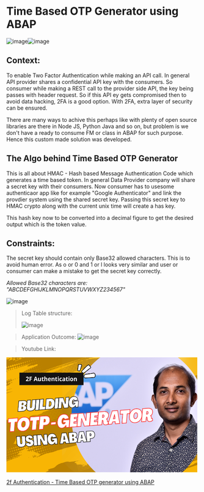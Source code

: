 # Time Based OTP Generator using ABAP

![image](https://github.com/developedbysom/totp_generator_abap/assets/70325382/0bdc73fa-47c0-4b5a-b5ca-b228d1c29540)![image](https://github.com/developedbysom/totp_generator_abap/assets/70325382/b41b7df4-64c4-430c-b45b-957c661dffeb)


## Context:

To enable Two Factor Authentication while making an API call. In general API provider shares a confidential API key with the consumers. So consumer while making a REST call to the provider side API, the key being passes with header request. So if this API ey gets compromised then to avoid data hacking, 2FA is a good option. With 2FA, extra layer of security can be ensured. 

There are many ways to achive this perhaps like with plenty of open source libraries are there in Node JS, Python Java and so on, but problem is we don't have a ready to consume FM or class in ABAP for such purpose. Hence this custom made solution was developed. 

## The Algo behind Time Based OTP Generator 

This is all about HMAC - Hash based Message Authentication Code which generates a time based token. In general Data Provider company will share a secret key with their consumers. Now consumer has to usesome authenticaor app like for example "Google Authenticator" and link the provdier system using the shared secret key. 
Passing this secret key to HMAC crypto along with the current unix time will create a has key. 

This hash key now to be converted into a decimal figure to get the desired output which is the token value. 

## Constraints:

The secret key should contain only Base32 allowed characters. This is to avoid human error. 
As o or 0 and 1 or l looks very similar and user or consumer can make a mistake to get the secret key correctly. 

*Allowed Base32 characters are: "ABCDEFGHIJKLMNOPQRSTUVWXYZ234567"*

![image](https://github.com/developedbysom/totp_generator_abap/assets/70325382/4cb1ca98-2458-4eaf-921c-55cb7f89ba3c)

> Log Table structure:
>
>![image](https://github.com/developedbysom/totp_generator_abap/assets/70325382/c0fb7040-7c95-4300-a30f-2b4ece27c326)


> Application Outcome:
![image](https://github.com/developedbysom/totp_generator_abap/assets/70325382/ead44b6c-6fc4-4c08-828f-4126f96092d1)


> Youtube Link:
> 
<img src="https://github.com/developedbysom/totp_generator_abap/blob/main/developedbysom.png" alt="alt text" width="500" height="300">

[2f Authentication - Time Based OTP generator using ABAP](https://youtu.be/Ucv-aDfwGRk)



